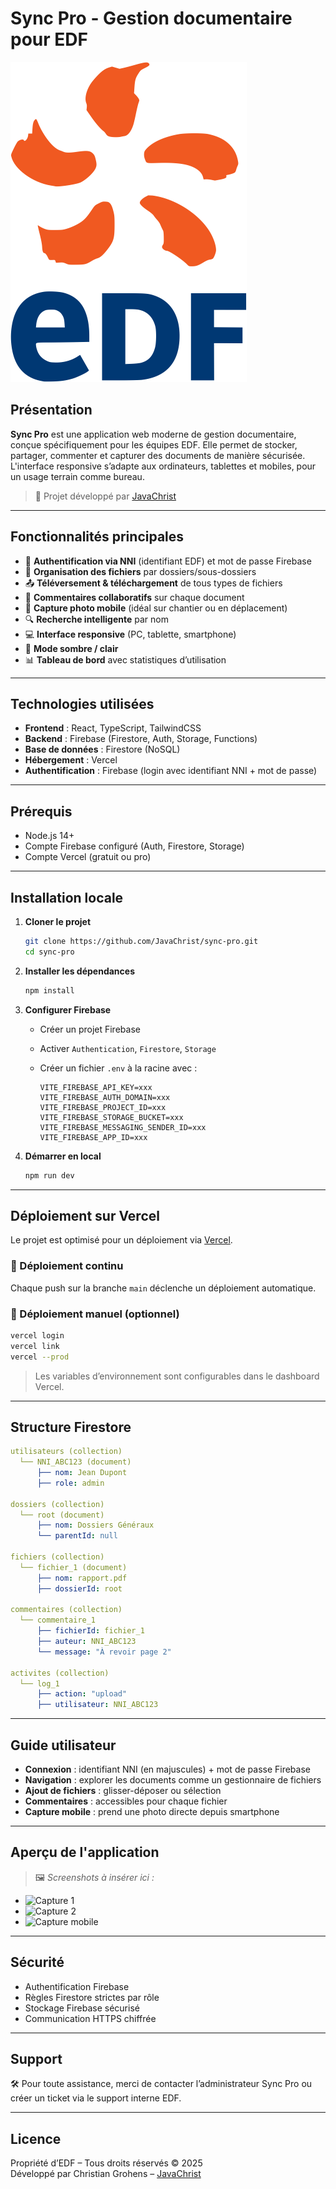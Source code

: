 # Sync Pro - Gestion documentaire pour EDF

![Logo EDF](public/logo-edf.png)

## Présentation

**Sync Pro** est une application web moderne de gestion documentaire, conçue spécifiquement pour les équipes EDF. Elle permet de stocker, partager, commenter et capturer des documents de manière sécurisée. L'interface responsive s’adapte aux ordinateurs, tablettes et mobiles, pour un usage terrain comme bureau.

> 🚀 Projet développé par [JavaChrist](https://github.com/JavaChrist)

---

## Fonctionnalités principales

- 🔐 **Authentification via NNI** (identifiant EDF) et mot de passe Firebase
- 📁 **Organisation des fichiers** par dossiers/sous-dossiers
- 📤 **Téléversement & téléchargement** de tous types de fichiers
- 💬 **Commentaires collaboratifs** sur chaque document
- 📸 **Capture photo mobile** (idéal sur chantier ou en déplacement)
- 🔍 **Recherche intelligente** par nom
- 💻 **Interface responsive** (PC, tablette, smartphone)
- 🌙 **Mode sombre / clair**
- 📊 **Tableau de bord** avec statistiques d’utilisation

---

## Technologies utilisées

- **Frontend** : React, TypeScript, TailwindCSS
- **Backend** : Firebase (Firestore, Auth, Storage, Functions)
- **Base de données** : Firestore (NoSQL)
- **Hébergement** : Vercel
- **Authentification** : Firebase (login avec identifiant NNI + mot de passe)

---

## Prérequis

- Node.js 14+
- Compte Firebase configuré (Auth, Firestore, Storage)
- Compte Vercel (gratuit ou pro)

---

## Installation locale

1. **Cloner le projet**
   ```bash
   git clone https://github.com/JavaChrist/sync-pro.git
   cd sync-pro
   ```

2. **Installer les dépendances**
   ```bash
   npm install
   ```

3. **Configurer Firebase**
   - Créer un projet Firebase
   - Activer `Authentication`, `Firestore`, `Storage`
   - Créer un fichier `.env` à la racine avec :

     ```env
     VITE_FIREBASE_API_KEY=xxx
     VITE_FIREBASE_AUTH_DOMAIN=xxx
     VITE_FIREBASE_PROJECT_ID=xxx
     VITE_FIREBASE_STORAGE_BUCKET=xxx
     VITE_FIREBASE_MESSAGING_SENDER_ID=xxx
     VITE_FIREBASE_APP_ID=xxx
     ```

4. **Démarrer en local**
   ```bash
   npm run dev
   ```

---

## Déploiement sur Vercel

Le projet est optimisé pour un déploiement via [Vercel](https://vercel.com/).

### 🔄 Déploiement continu

Chaque push sur la branche `main` déclenche un déploiement automatique.

### 🧪 Déploiement manuel (optionnel)

```bash
vercel login
vercel link
vercel --prod
```

> Les variables d’environnement sont configurables dans le dashboard Vercel.

---

## Structure Firestore

```yaml
utilisateurs (collection)
  └── NNI_ABC123 (document)
      ├── nom: Jean Dupont
      ├── role: admin

dossiers (collection)
  └── root (document)
      ├── nom: Dossiers Généraux
      └── parentId: null

fichiers (collection)
  └── fichier_1 (document)
      ├── nom: rapport.pdf
      ├── dossierId: root

commentaires (collection)
  └── commentaire_1
      ├── fichierId: fichier_1
      ├── auteur: NNI_ABC123
      └── message: "À revoir page 2"

activites (collection)
  └── log_1
      ├── action: "upload"
      ├── utilisateur: NNI_ABC123
```

---

## Guide utilisateur

- **Connexion** : identifiant NNI (en majuscules) + mot de passe Firebase
- **Navigation** : explorer les documents comme un gestionnaire de fichiers
- **Ajout de fichiers** : glisser-déposer ou sélection
- **Commentaires** : accessibles pour chaque fichier
- **Capture mobile** : prend une photo directe depuis smartphone

---

## Aperçu de l'application

> 🖼️ *Screenshots à insérer ici :*

- ![Capture 1](screenshots/capture-1.png)
- ![Capture 2](screenshots/capture-2.png)
- ![Capture mobile](screenshots/mobile-view.png)

---

## Sécurité

- Authentification Firebase
- Règles Firestore strictes par rôle
- Stockage Firebase sécurisé
- Communication HTTPS chiffrée

---

## Support

🛠 Pour toute assistance, merci de contacter l’administrateur Sync Pro ou créer un ticket via le support interne EDF.

---

## Licence

Propriété d’EDF – Tous droits réservés © 2025  
Développé par Christian Grohens – [JavaChrist](https://github.com/JavaChrist)
